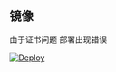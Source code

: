 ## 镜像

由于证书问题  部署出现错误

[![Deploy](https://www.herokucdn.com/deploy/button.png)](https://heroku.com/deploy)
